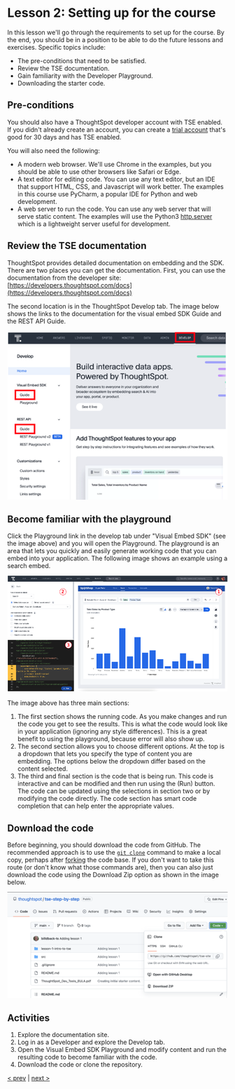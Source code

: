 # Lesson 2: Setting up for the course

In this lesson we'll go through the requirements to set up for the course. By the end, you should be in a position to be able to do the future lessons and exercises.   Specific topics include:

* The pre-conditions that need to be satisfied.
* Review the TSE documentation.
* Gain familiarity with the Developer Playground.
* Downloading the starter code.

## Pre-conditions

You should also have a ThoughtSpot developer account with TSE enabled.  If you didn't already create an account, you can create a [trial account](https://www.thoughtspot.com/trial?tsref=ts-dev-training) that's good for 30 days and has TSE enabled.  

You will also need the following:

* A modern web browser.  We'll use Chrome in the examples, but you should be able to use other browsers like Safari or Edge.
* A text editor for editing code.  You can use any text editor, but an IDE that support HTML, CSS, and Javascript will work better.  The examples in this course use PyCharm, a popular IDE for Python and web development.
* A web server to run the code.  You can use any web server that will serve static content.  The examples will use the Python3 [http.server](https://docs.python.org/3/library/http.server.html) which is a lightweight server useful for development.

## Review the TSE documentation

ThoughtSpot provides detailed documentation on embedding and the SDK.  There are two places you can get the documentation.  First, you can use the documentation from the developer site: [https://developers.thoughtspot.com/docs](https://developers.thoughtspot.com/docs)

The second location is in the ThoughtSpot Develop tab.  The image below shows the links to the documentation for the visual embed SDK Guide and the REST API Guide.  

![Access the guides from ThoughtSpot](images/doc-links.png)

## Become familiar with the playground

Click the Playground link in the develop tab under "Visual Embed SDK" (see the image above) and you will open the Playground.  The playground is an area that lets you quickly and easily generate working code that you can embed into your application.  The following image shows an example using a search embed.  

![Using the playground to generate code](images/playground-search.png)

The image above has three main sections:

1. The first section shows the running code.  As you make changes and run the code you get to see the results.  This is what the code would look like in your application (ignoring any style differences).  This is a great benefit to using the playground, because error will also show up.
2. The second section allows you to choose different options.  At the top is a dropdown that lets you specify the type of content you are embedding.  The options below the dropdown differ based on the content selected.  
3. The third and final section is the code that is being run.  This code is interactive and can be modified and then run using the (Run) button.  The code can be updated using the selections in section two or by modifying the code directly.  The code section has smart code completion that can help enter the appropriate values.

## Download the code

Before beginning, you should download the code from GitHub.  The recommended approach is to use the [`git clone`](https://github.com/git-guides/git-clone) command to make a local copy, perhaps after [forking](https://docs.github.com/en/get-started/quickstart/fork-a-repo) the code base.  If you don't want to take this route (or don't know what those commands are), then you can also just download the code using the Download Zip option as shown in the image below.

![Download from GitHub](images/download-git.png)

## Activities

1. Explore the documentation site.
2. Log in as a Developer and explore the Develop tab.
3. Open the Visual Embed SDK Playground and modify content and run the resulting code to become familiar with the code. 
4. Download the code or clone the repository.  

[< prev](../lesson-01-intro-to-tse/README-01.md) | [next >](../lesson-03-security-setup/README-03.md)
